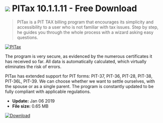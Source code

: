# ![](https://cdn.softexe.net/static/icon/win.gif) PITax 10.1.1.11 - Free Download

> PITax is a PIT TAX billing program that encourages its simplicity and accessibility to a user who is not familiar with tax issues. Step by step, he guides you through the whole process with a wizard asking easy questions.

[![PITax](https://gallery.dpcdn.pl/imgc/Tools/88951/g_-_420x350_1.5_-_x8b947307-bcb7-44db-8494-9e82921dd591.png)](https://softexe.net/win/business/home-accounting/pitax:aceb.html)

The program is very secure, as evidenced by the numerous certificates it has received so far. All data is automatically calculated, which virtually eliminates the risk of errors.
 
 PITax has extended support for PIT forms: PIT-37, PIT-36, PIT-28, PIT-38, PIT-36L, PIT-39. We can choose whether we want to settle ourselves, with the spouse or as a single parent. The program is constantly updated to be fully compliant with applicable regulations.


- **Update:** Jan 06 2019
- **File size:** 0.65 MB

[![Download](https://cdn.softexe.net/static/img/download.png)](https://softexe.net/win/business/home-accounting/pitax:aceb.html)

